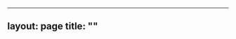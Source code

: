 

---
layout: page
title: ""
---


<html>
	<head>
		<title>Demo</title>
		<style type="text/css">
			.container
			{
				width: 100%;
			}
			
			.container > div
			{
				width: 48%;
				margin: 5px;
				display: inline-block;
				vertical-align:top
			}
		</style>
	</head>
	<body>
		<div class="container">
			<div style="background-color: white;">
				<h2>Column 1</h2>
				<p>Welcome to my website. 

I am a sociologist working on religion, culture, ethnicity, and social games. 

I am a full professor of the sociology of religion at the University of Lausanne where I teach BA and MA courses
in the sociology of religion as well as courses on quantitative, qualitative, and mixed methods.</p>
			</div>
			<div style="background-color: white">
				<h2>Column 2</h2>
				![Jörg Stolz](assets/Picture_3.jpg)
			</div>			
		</div>
	</body>
</html>







